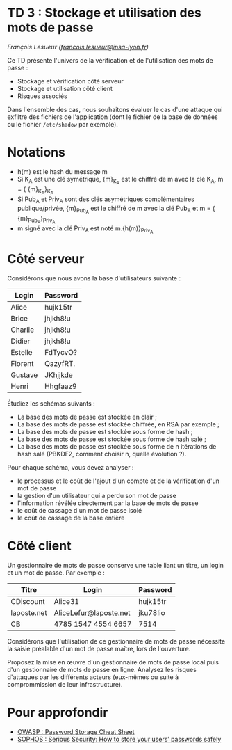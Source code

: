 # TD 3 : Stockage et utilisation des mots de passe

_François Lesueur ([francois.lesueur@insa-lyon.fr](mailto:francois.lesueur@insa-lyon.fr))_

Ce TD présente l'univers de la vérification et de l'utilisation des mots de passe :

* Stockage et vérification côté serveur
* Stockage et utilisation côté client
* Risques associés

Dans l'ensemble des cas, nous souhaitons évaluer le cas d'une attaque qui exfiltre des fichiers de l'application (dont le fichier de la base de données ou le fichier `/etc/shadow` par exemple).

Notations
=========

* h(m) est le hash du message m
* Si K<sub>A</sub> est une clé symétrique, {m}<sub>K<sub>A</sub></sub> est le chiffré de m avec la clé K<sub>A</sub>, m = { {m}<sub>K<sub>A</sub></sub>}<sub>K<sub>A</sub></sub>
* Si Pub<sub>A</sub> et Priv<sub>A</sub> sont des clés asymétriques complémentaires publique/privée, {m}<sub>Pub<sub>A</sub></sub> est le chiffré de m avec la clé Pub<sub>A</sub> et m = { {m}<sub>Pub<sub>A</sub></sub>}<sub>Priv<sub>A</sub></sub>
* m signé avec la clé Priv<sub>A</sub> est noté m.{h(m)}<sub>Priv<sub>A</sub></sub>



Côté serveur
============

Considérons que nous avons la base d'utilisateurs suivante :

| Login | Password |
| - 	| - |
Alice 	| hujk15tr
Brice 	| jhjkh8!u
Charlie | jhjkh8!u
Didier 	| jhjkh8!u
Estelle | FdTycvO?
Florent | QazyfRT.
Gustave | JKhjjkde
Henri 	| Hhgfaaz9

Étudiez les schémas suivants :

* La base des mots de passe est stockée en clair ;
* La base des mots de passe est stockée chiffrée, en RSA par exemple ;
* La base des mots de passe est stockée sous forme de hash ;
* La base des mots de passe est stockée sous forme de hash salé ;
* La base des mots de passe est stockée sous forme de n itérations de hash salé (PBKDF2, comment choisir n, quelle évolution ?).

Pour chaque schéma, vous devez analyser :

* le processus et le coût de l'ajout d'un compte et de la vérification d'un mot de passe
* la gestion d'un utilisateur qui a perdu son mot de passe
* l'information révélée directement par la base de mots de passe
* le coût de cassage d'un mot de passe isolé
* le coût de cassage de la base entière




Côté client
===========

Un gestionnaire de mots de passe conserve une table liant un titre, un login et un mot de passe. Par exemple :

| Titre | Login | Password |
| - | - | - |
| CDiscount | Alice31 | hujk15tr |
| laposte.net | AliceLefur@laposte.net | jku78!io |
| CB | 4785 1547 4554 6657 | 7514 |

Considérons que l'utilisation de ce gestionnaire de mots de passe nécessite la saisie préalable d'un mot de passe maître, lors de l'ouverture.

Proposez la mise en œuvre d'un gestionnaire de mots de passe local puis d'un gestionnaire de mots de passe en ligne. Analysez les risques d'attaques par les différents acteurs (eux-mêmes ou suite à comprommission de leur infrastructure).


Pour approfondir
================

* [OWASP : Password Storage Cheat Sheet](https://www.owasp.org/index.php/Password_Storage_Cheat_Sheet)
* [SOPHOS : Serious Security: How to store your users’ passwords safely](https://nakedsecurity.sophos.com/2013/11/20/serious-security-how-to-store-your-users-passwords-safely/)
